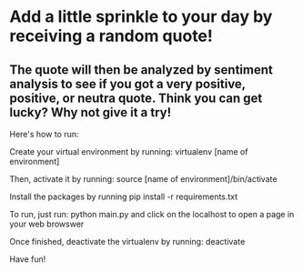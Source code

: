 # Add a little sprinkle to your day by receiving a random quote!
## The quote will then be analyzed by sentiment analysis to see if you got a very positive, positive, or neutra quote. Think you can get lucky? Why not give it a try! 

Here's how to run:

Create your virtual environment by running: virtualenv [name of environment]

Then, activate it by running: source [name of environment]/bin/activate

Install the packages by running pip install -r requirements.txt

To run, just run: python main.py and click on the localhost to open a page in your web browswer

Once finished, deactivate the virtualenv by running: deactivate

Have fun!

